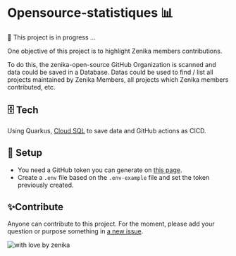 # Opensource-statistiques 📊

🚧 This project is in progress ... 

One objective of this project is to highlight Zenika members contributions. 

To do this, the zenika-open-source GitHub Organization is scanned and data could be saved in a Database.
Datas could be used to find / list all projects maintained by Zenika Members, all projects which Zenika members contributed, etc.

## 🗄️ Tech 

Using Quarkus, [Cloud SQL](https://quarkus.io/guides/deploying-to-google-cloud#using-cloud-sql) to save data and GitHub actions as CICD.

## 📝 Setup 

- You need a GitHub token you can generate on [this page](https://github.com/settings/tokens).
- Create a `.env` file based on the `.env-example` file and set the token previously created. 
## ✨Contribute 

Anyone can contribute to this project. For the moment, please add your question or purpose something in [a new issue](https://github.com/zenika-open-source/opensource-statistics/issues).

![with love by zenika](https://img.shields.io/badge/With%20%E2%9D%A4%EF%B8%8F%20by-Zenika-b51432.svg?link=https://oss.zenika.com)
